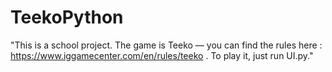 # TeekoPython
"This is a school project. The game is Teeko — you can find the rules here : https://www.iggamecenter.com/en/rules/teeko . To play it, just run UI.py."

